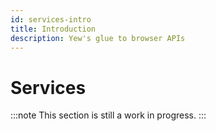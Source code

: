 ```yaml
---
id: services-intro
title: Introduction
description: Yew's glue to browser APIs
---
```


# Services
:::note
This section is still a work in progress.
:::
